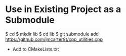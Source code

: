 # Use in Existing Project as a Submodule

$ cd <project git repository>
$ mkdir lib
$ cd lib
$ git submodule add https://github.com/jmcarter9t/cpp_utilities.cpp

- Add to CMakeLists.txt
